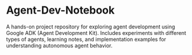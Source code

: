 # Agent-Dev-Notebook
A hands-on project repository for exploring agent development using Google ADK (Agent Development Kit). Includes experiments with different types of agents, learning notes, and implementation examples for understanding autonomous agent behavior.

